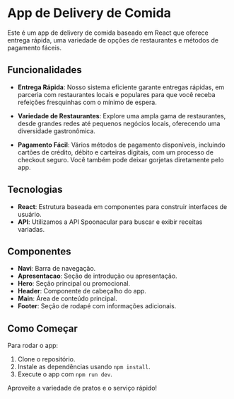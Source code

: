 # App de Delivery de Comida

Este é um app de delivery de comida baseado em React que oferece entrega rápida, uma variedade de opções de restaurantes e métodos de pagamento fáceis.

## Funcionalidades

- **Entrega Rápida**: Nosso sistema eficiente garante entregas rápidas, em parceria com restaurantes locais e populares para que você receba refeições fresquinhas com o mínimo de espera.
  
- **Variedade de Restaurantes**: Explore uma ampla gama de restaurantes, desde grandes redes até pequenos negócios locais, oferecendo uma diversidade gastronômica.

- **Pagamento Fácil**: Vários métodos de pagamento disponíveis, incluindo cartões de crédito, débito e carteiras digitais, com um processo de checkout seguro. Você também pode deixar gorjetas diretamente pelo app.

## Tecnologias

- **React**: Estrutura baseada em componentes para construir interfaces de usuário.
- **API**: Utilizamos a API Spoonacular para buscar e exibir receitas variadas.

## Componentes

- **Navi**: Barra de navegação.
- **Apresentacao**: Seção de introdução ou apresentação.
- **Hero**: Seção principal ou promocional.
- **Header**: Componente de cabeçalho do app.
- **Main**: Área de conteúdo principal.
- **Footer**: Seção de rodapé com informações adicionais.

## Como Começar

Para rodar o app:

1. Clone o repositório.
2. Instale as dependências usando `npm install`.
3. Execute o app com `npm run dev`.

Aproveite a variedade de pratos e o serviço rápido!

